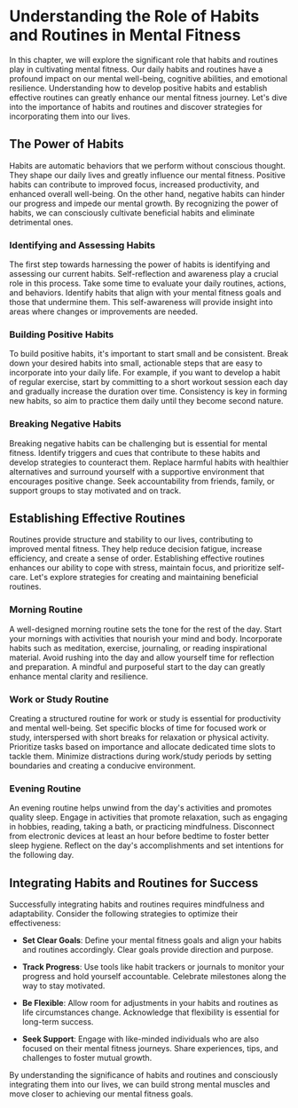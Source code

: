 Understanding the Role of Habits and Routines in Mental Fitness
==========================================================================

In this chapter, we will explore the significant role that habits and routines play in cultivating mental fitness. Our daily habits and routines have a profound impact on our mental well-being, cognitive abilities, and emotional resilience. Understanding how to develop positive habits and establish effective routines can greatly enhance our mental fitness journey. Let's dive into the importance of habits and routines and discover strategies for incorporating them into our lives.

The Power of Habits
-------------------

Habits are automatic behaviors that we perform without conscious thought. They shape our daily lives and greatly influence our mental fitness. Positive habits can contribute to improved focus, increased productivity, and enhanced overall well-being. On the other hand, negative habits can hinder our progress and impede our mental growth. By recognizing the power of habits, we can consciously cultivate beneficial habits and eliminate detrimental ones.

### Identifying and Assessing Habits

The first step towards harnessing the power of habits is identifying and assessing our current habits. Self-reflection and awareness play a crucial role in this process. Take some time to evaluate your daily routines, actions, and behaviors. Identify habits that align with your mental fitness goals and those that undermine them. This self-awareness will provide insight into areas where changes or improvements are needed.

### Building Positive Habits

To build positive habits, it's important to start small and be consistent. Break down your desired habits into small, actionable steps that are easy to incorporate into your daily life. For example, if you want to develop a habit of regular exercise, start by committing to a short workout session each day and gradually increase the duration over time. Consistency is key in forming new habits, so aim to practice them daily until they become second nature.

### Breaking Negative Habits

Breaking negative habits can be challenging but is essential for mental fitness. Identify triggers and cues that contribute to these habits and develop strategies to counteract them. Replace harmful habits with healthier alternatives and surround yourself with a supportive environment that encourages positive change. Seek accountability from friends, family, or support groups to stay motivated and on track.

Establishing Effective Routines
-------------------------------

Routines provide structure and stability to our lives, contributing to improved mental fitness. They help reduce decision fatigue, increase efficiency, and create a sense of order. Establishing effective routines enhances our ability to cope with stress, maintain focus, and prioritize self-care. Let's explore strategies for creating and maintaining beneficial routines.

### Morning Routine

A well-designed morning routine sets the tone for the rest of the day. Start your mornings with activities that nourish your mind and body. Incorporate habits such as meditation, exercise, journaling, or reading inspirational material. Avoid rushing into the day and allow yourself time for reflection and preparation. A mindful and purposeful start to the day can greatly enhance mental clarity and resilience.

### Work or Study Routine

Creating a structured routine for work or study is essential for productivity and mental well-being. Set specific blocks of time for focused work or study, interspersed with short breaks for relaxation or physical activity. Prioritize tasks based on importance and allocate dedicated time slots to tackle them. Minimize distractions during work/study periods by setting boundaries and creating a conducive environment.

### Evening Routine

An evening routine helps unwind from the day's activities and promotes quality sleep. Engage in activities that promote relaxation, such as engaging in hobbies, reading, taking a bath, or practicing mindfulness. Disconnect from electronic devices at least an hour before bedtime to foster better sleep hygiene. Reflect on the day's accomplishments and set intentions for the following day.

Integrating Habits and Routines for Success
-------------------------------------------

Successfully integrating habits and routines requires mindfulness and adaptability. Consider the following strategies to optimize their effectiveness:

* **Set Clear Goals**: Define your mental fitness goals and align your habits and routines accordingly. Clear goals provide direction and purpose.

* **Track Progress**: Use tools like habit trackers or journals to monitor your progress and hold yourself accountable. Celebrate milestones along the way to stay motivated.

* **Be Flexible**: Allow room for adjustments in your habits and routines as life circumstances change. Acknowledge that flexibility is essential for long-term success.

* **Seek Support**: Engage with like-minded individuals who are also focused on their mental fitness journeys. Share experiences, tips, and challenges to foster mutual growth.

By understanding the significance of habits and routines and consciously integrating them into our lives, we can build strong mental muscles and move closer to achieving our mental fitness goals.
